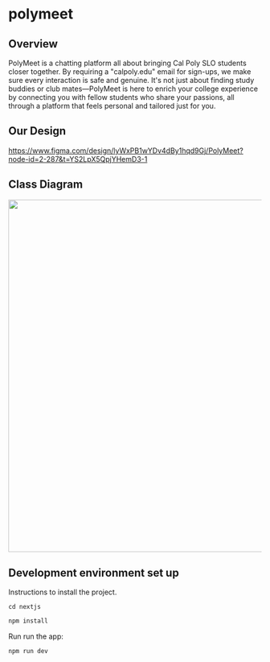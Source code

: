 # polymeet

## Overview

PolyMeet is a chatting platform all about bringing Cal Poly SLO students closer together. By requiring a "calpoly.edu" email for sign-ups, we make sure every interaction is safe and genuine. It's not just about finding study buddies or club mates—PolyMeet is here to enrich your college experience by connecting you with fellow students who share your passions, all through a platform that feels personal and tailored just for you.

## Our Design

https://www.figma.com/design/lyWxPB1wYDv4dBy1hqd9Gj/PolyMeet?node-id=2-287&t=YS2LpX5QpjYHemD3-1

## Class Diagram
<img src="https://github.com/sanjanachecker/polymeet/assets/42549561/baf48168-dd47-4b5f-b933-b049230a6f28" width="700" />

## Development environment set up

Instructions to install the project.

```
cd nextjs
```

```bash
npm install
```
Run run the app:
```
npm run dev
```

